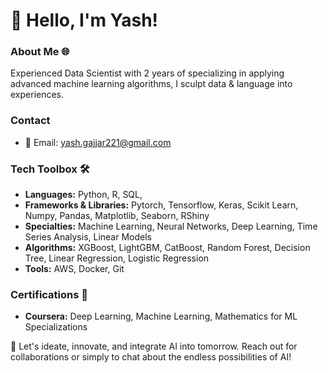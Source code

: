 # 👋 Hello, I'm Yash!

### About Me 🌐
Experienced Data Scientist with 2 years of specializing in applying advanced machine learning algorithms, I sculpt data & language into experiences. 

### Contact
- 📧 Email: yash.gajjar221@gmail.com
  
### Tech Toolbox 🛠️
- **Languages:** Python, R, SQL, 
- **Frameworks & Libraries:** Pytorch, Tensorflow, Keras, Scikit Learn, Numpy, Pandas, Matplotlib, Seaborn, RShiny
- **Specialties:** Machine Learning, Neural Networks, Deep Learning, Time Series Analysis, Linear Models
- **Algorithms:** XGBoost, LightGBM, CatBoost, Random Forest, Decision Tree, Linear Regression, Logistic Regression
- **Tools:** AWS, Docker, Git

### Certifications 📜
- **Coursera:** Deep Learning, Machine Learning, Mathematics for ML Specializations

🔗 Let's ideate, innovate, and integrate AI into tomorrow. Reach out for collaborations or simply to chat about the endless possibilities of AI!
